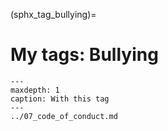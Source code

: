 (sphx_tag_bullying)=
# My tags: Bullying

```{toctree}
---
maxdepth: 1
caption: With this tag
---
../07_code_of_conduct.md
```
